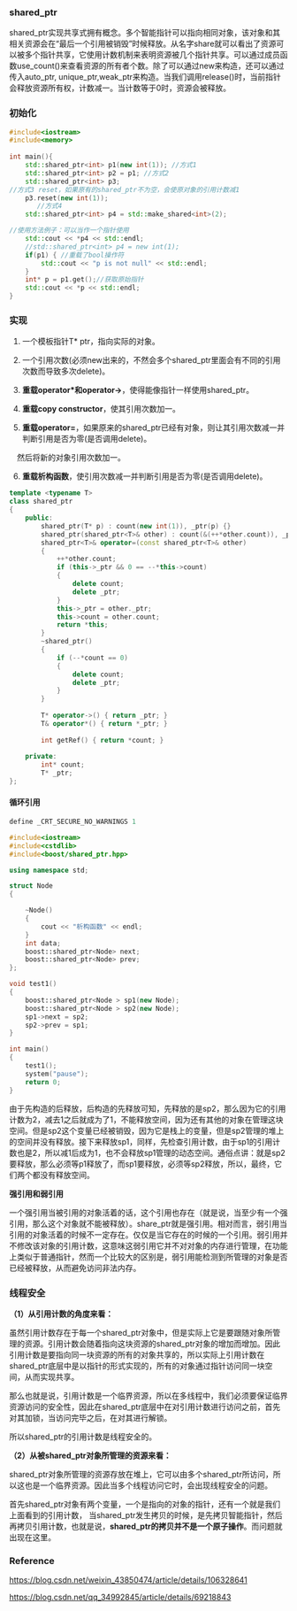 ### shared_ptr

​		shared_ptr实现共享式拥有概念。多个智能指针可以指向相同对象，该对象和其相关资源会在“最后一个引用被销毁”时候释放。从名字share就可以看出了资源可以被多个指针共享，它使用计数机制来表明资源被几个指针共享。可以通过成员函数use_count()来查看资源的所有者个数。除了可以通过new来构造，还可以通过传入auto_ptr, unique_ptr,weak_ptr来构造。当我们调用release()时，当前指针会释放资源所有权，计数减一。当计数等于0时，资源会被释放。



### 初始化

```c++
#include<iostream>
#include<memory>
 
int main(){
    std::shared_ptr<int> p1(new int(1)); //方式1
    std::shared_ptr<int> p2 = p1; //方式2
    std::shared_ptr<int> p3; 
//方式3 reset，如果原有的shared_ptr不为空，会使原对象的引用计数减1
    p3.reset(new int(1));
       //方式4
    std::shared_ptr<int> p4 = std::make_shared<int>(2);

//使用方法例子：可以当作一个指针使用
    std::cout << *p4 << std::endl;
    //std::shared_ptr<int> p4 = new int(1);
    if(p1) { //重载了bool操作符
        std::cout << "p is not null" << std::endl;
    }
    int* p = p1.get();//获取原始指针 
    std::cout << *p << std::endl; 
}

```



### 实现

1. 一个模板指针T* ptr，指向实际的对象。

2. 一个引用次数(必须new出来的，不然会多个shared_ptr里面会有不同的引用次数而导致多次delete)。

3. **重载operator*和operator->**，使得能像指针一样使用shared_ptr。

4. **重载copy constructor**，使其引用次数加一。

5. **重载operator=**，如果原来的shared_ptr已经有对象，则让其引用次数减一并判断引用是否为零(是否调用delete)。

　然后将新的对象引用次数加一。

6. **重载析构函数**，使引用次数减一并判断引用是否为零(是否调用delete)。

```c++
template <typename T>
class shared_ptr 
{
    public:
        shared_ptr(T* p) : count(new int(1)), _ptr(p) {}
    	shared_ptr(shared_ptr<T>& other) : count(&(++*other.count)), _ptr(other._ptr) {}
        shared_ptr<T>& operator=(const shared_ptr<T>& other)
        {
            ++*other.count;
            if (this->_ptr && 0 == --*this->count)
            {
                delete count;
                delete _ptr;
            }
            this->_ptr = other._ptr;
            this->count = other.count;
            return *this;
        }
        ~shared_ptr()
        {
            if (--*count == 0)
            {
                delete count;
                delete _ptr;
            }
        }
    
        T* operator->() { return _ptr; }
        T& operator*() { return *_ptr; }
    
        int getRef() { return *count; }
    
    private:
        int* count;
        T* _ptr;
};
```



#### 循环引用

```c++
define _CRT_SECURE_NO_WARNINGS 1

#include<iostream>
#include<cstdlib>
#include<boost/shared_ptr.hpp>

using namespace std;

struct Node
{

    ~Node()
    {
        cout << "析构函数" << endl;
    }
    int data;
    boost::shared_ptr<Node> next;
    boost::shared_ptr<Node> prev;
};

void test1()
{
    boost::shared_ptr<Node > sp1(new Node);
    boost::shared_ptr<Node > sp2(new Node);
    sp1->next = sp2;
    sp2->prev = sp1;
}

int main()
{
    test1();
    system("pause");
    return 0;
}
```

​		由于先构造的后释放，后构造的先释放可知，先释放的是sp2，那么因为它的引用计数为2，减去1之后就成为了1，不能释放空间，因为还有其他的对象在管理这块空间。但是sp2这个变量已经被销毁，因为它是栈上的变量，但是sp2管理的堆上的空间并没有释放。接下来释放sp1，同样，先检查引用计数，由于sp1的引用计数也是2，所以减1后成为1，也不会释放sp1管理的动态空间。通俗点讲：就是sp2要释放，那么必须等p1释放了，而sp1要释放，必须等sp2释放，所以，最终，它们两个都没有释放空间。

**强引用和弱引用**

​		一个强引用当被引用的对象活着的话，这个引用也存在（就是说，当至少有一个强引用，那么这个对象就不能被释放）。share_ptr就是强引用。相对而言，弱引用当引用的对象活着的时候不一定存在。仅仅是当它存在的时候的一个引用。弱引用并不修改该对象的引用计数，这意味这弱引用它并不对对象的内存进行管理，在功能上类似于普通指针，然而一个比较大的区别是，弱引用能检测到所管理的对象是否已经被释放，从而避免访问非法内存。



### 线程安全

**（1）从引用计数的角度来看：**

虽然引用计数存在于每一个shared_ptr对象中，但是实际上它是要跟随对象所管理的资源。引用计数会随着指向这块资源的shared_ptr对象的增加而增加。因此引用计数是要指向同一块资源的所有的对象共享的，所以实际上引用计数在shared_ptr底层中是以指针的形式实现的，所有的对象通过指针访问同一块空间，从而实现共享。

那么也就是说，引用计数是一个临界资源，所以在多线程中，我们必须要保证临界资源访问的安全性，因此在shared_ptr底层中在对引用计数进行访问之前，首先对其加锁，当访问完毕之后，在对其进行解锁。

所以shared_ptr的引用计数是线程安全的。

**（2）从被shared_ptr对象所管理的资源来看：**

shared_ptr对象所管理的资源存放在堆上，它可以由多个shared_ptr所访问，所以这也是一个临界资源。因此当多个线程访问它时，会出现线程安全的问题。

首先shared_ptr对象有两个变量，一个是指向的对象的指针，还有一个就是我们上面看到的引用计数， 当shared_ptr发生拷贝的时候，是先拷贝智能指针，然后再拷贝引用计数，也就是说，**shared_ptr的拷贝并不是一个原子操作**。而问题就出现在这里。



### Reference

https://blog.csdn.net/weixin_43850474/article/details/106328641

https://blog.csdn.net/qq_34992845/article/details/69218843

